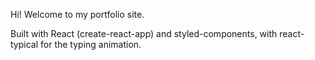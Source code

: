 Hi! Welcome to my portfolio site.

Built with React (create-react-app) and styled-components, with react-typical for the typing animation.
